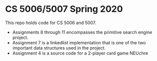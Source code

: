 # CS 5006/5007 Spring 2020

This repo holds code for CS 5006 and 5007. 
- Assignments 8 through 11 encompasses the primitive search engine project.
- Assignment 7 is a linkedlist implementation that is one of the two important data structures used in the project.
- Assignment 4 is a source code for a 2-player card game NEUchre
